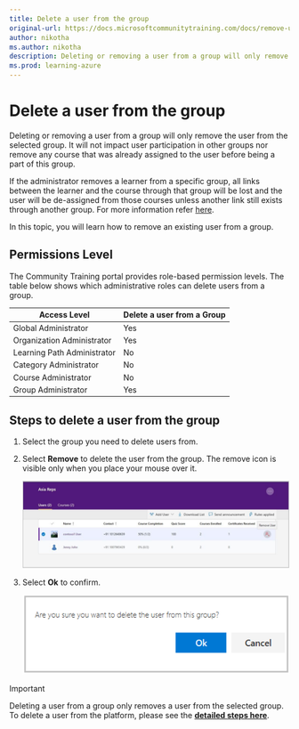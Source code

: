 ```yaml
---
title: Delete a user from the group
original-url: https://docs.microsoftcommunitytraining.com/docs/remove-user-from-group
author: nikotha
ms.author: nikotha
description: Deleting or removing a user from a group will only remove the user from the selected group.
ms.prod: learning-azure
---
```


# Delete a user from the group

Deleting or removing a user from a group will only remove the user from the selected group. It will not impact user participation in other groups nor remove any course that was already assigned to the user before being a part of this group.

If the administrator removes a learner from a specific group, all links between the learner and the course through that group will be lost and the user will be de-assigned from those courses unless another link still exists through another group. For more information refer [here](De-assigning-content-from-user.md).

In this topic, you will learn how to remove an existing user from a group.

## Permissions Level

The Community Training portal provides role-based permission levels. The table below shows which administrative roles can delete users from a group.

| Access Level    | Delete a user from a Group |
| --- | --- |
| Global Administrator | Yes |
| Organization Administrator | Yes |
| Learning Path Administrator | No |
| Category Administrator | No |
| Course Administrator | No |
| Group Administrator | Yes |

## Steps to delete a user from the group

1. Select the group you need to delete users from.

1. Select **Remove** to delete the user from the group. The remove icon is visible only when you place your mouse over it.

    ![RemoveUserfromGrp\(1\)](../../media/RemoveUserfromGrp%281%29.jpg)

1. Select **Ok** to confirm.

    ![Delete user from group](../../media/Delet%20user%20from%20group.png)

> [!IMPORTANT]
> Deleting a user from a group only removes a user from the selected group. To delete a user from the platform, please see the [**detailed steps here**](remove-user-from-the-portal.md).
